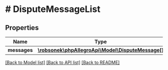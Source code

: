 # # DisputeMessageList

## Properties

Name | Type | Description | Notes
------------ | ------------- | ------------- | -------------
**messages** | [**\robsonek\phpAllegroApi\Model\DisputeMessage[]**](DisputeMessage.md) |  | [optional]

[[Back to Model list]](../../README.md#models) [[Back to API list]](../../README.md#endpoints) [[Back to README]](../../README.md)
